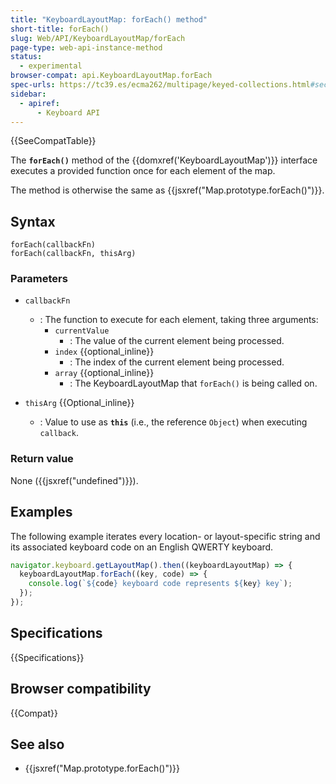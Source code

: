 ```yaml
---
title: "KeyboardLayoutMap: forEach() method"
short-title: forEach()
slug: Web/API/KeyboardLayoutMap/forEach
page-type: web-api-instance-method
status:
  - experimental
browser-compat: api.KeyboardLayoutMap.forEach
spec-urls: https://tc39.es/ecma262/multipage/keyed-collections.html#sec-map.prototype.foreach
sidebar:
  - apiref:
      - Keyboard API
---
```


{{SeeCompatTable}}

The **`forEach()`** method of the
{{domxref('KeyboardLayoutMap')}} interface executes a provided function once for
each element of the map.

The method is otherwise the same as {{jsxref("Map.prototype.forEach()")}}.

## Syntax

```js-nolint
forEach(callbackFn)
forEach(callbackFn, thisArg)
```

### Parameters

- `callbackFn`
  - : The function to execute for each element, taking three arguments:
    - `currentValue`
      - : The value of the current element being processed.
    - `index` {{optional_inline}}
      - : The index of the current element being processed.
    - `array` {{optional_inline}}
      - : The KeyboardLayoutMap that `forEach()` is being called on.

- `thisArg` {{Optional_inline}}
  - : Value to use as **`this`** (i.e., the reference
    `Object`) when executing `callback`.

### Return value

None ({{jsxref("undefined")}}).

## Examples

The following example iterates every location- or layout-specific string and its associated keyboard code on an English QWERTY keyboard.

```js
navigator.keyboard.getLayoutMap().then((keyboardLayoutMap) => {
  keyboardLayoutMap.forEach((key, code) => {
    console.log(`${code} keyboard code represents ${key} key`);
  });
});
```

## Specifications

{{Specifications}}

## Browser compatibility

{{Compat}}

## See also

- {{jsxref("Map.prototype.forEach()")}}
